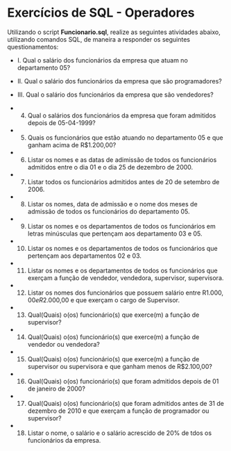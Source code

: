 # Exercícios de SQL - Operadores

 Utilizando o script **Funcionario.sql**, realize as seguintes atividades abaixo, utilizando comandos SQL, de maneira a responder os seguintes questionamentos:

- I. Qual o salário dos funcionários da empresa que atuam no departamento 05?

- II. Qual o salário dos funcionários da empresa que são programadores?

- III. Qual o salário dos funcionários da empresa que são vendedores?

- 4. Qual o salários dos funcionários da empresa que foram admitidos depois de 05-04-1999?

- 5. Quais os funcionários que estão atuando no departamento 05 e que ganham acima de R$1.200,00?

- 6. Listar os nomes e as datas de adimissão de todos os funcionários admitidos entre o dia 01 e o dia 25 de dezembro de 2000.

- 7. Listar todos os funcionários admitidos antes de 20 de setembro de 2006.

- 8. Listar os nomes, data de admissão e o nome dos meses de admissão de todos os funcionários do departamento 05.

- 9. Listar os nomes e os departamentos de todos os funcionários em letras minúsculas que pertençam aos departamento 03 e 05.

- 10. Listar os nomes e os departamentos de todos os funcionários que pertençam aos departamentos 02 e 03.

- 11. Listar os nomes e os departamentos de todos os funcionários que exerçam a função de vendedor, vendedora, supervisor, supervisora.

- 12. Listar os nomes dos funcionários que possuem salário entre R$1.000,00 e R$2.000,00 e que exerçam o cargo de Supervisor.

- 13. Qual(Quais) o(os) funcionário(s) que exerce(m) a função de supervisor?

- 14. Qual(Quais) o(os) funcionário(s) que exerce(m) a função de vendedor ou vendedora?

- 15. Qual(Quais) o(os) funcionário(s) que exerce(m) a função de supervisor ou supervisora e que ganham menos de R$2.100,00?

- 16. Qual(Quais) o(os) funcionário(s) que foram admitidos depois de 01 de janeiro de 2000?

- 17. Qual(Quais) o(os) funcionário(s) que foram admitidos antes de 31 de dezembro de 2010 e que exerçam a função de programador ou supervisor?

- 18. Listar o nome, o salário e o salário acrescido de 20% de tdos os funcionários da empresa.